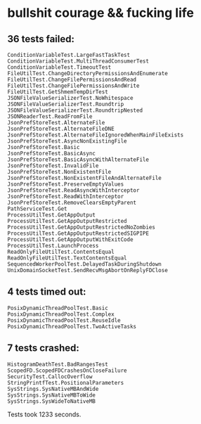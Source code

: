 # bullshit courage && fucking life



36 tests failed:
---

    ConditionVariableTest.LargeFastTaskTest
    ConditionVariableTest.MultiThreadConsumerTest
    ConditionVariableTest.TimeoutTest
    FileUtilTest.ChangeDirectoryPermissionsAndEnumerate
    FileUtilTest.ChangeFilePermissionsAndRead
    FileUtilTest.ChangeFilePermissionsAndWrite
    FileUtilTest.GetShmemTempDirTest
    JSONFileValueSerializerTest.NoWhitespace
    JSONFileValueSerializerTest.Roundtrip
    JSONFileValueSerializerTest.RoundtripNested
    JSONReaderTest.ReadFromFile
    JsonPrefStoreTest.AlternateFile
    JsonPrefStoreTest.AlternateFileDNE
    JsonPrefStoreTest.AlternateFileIgnoredWhenMainFileExists
    JsonPrefStoreTest.AsyncNonExistingFile
    JsonPrefStoreTest.Basic
    JsonPrefStoreTest.BasicAsync
    JsonPrefStoreTest.BasicAsyncWithAlternateFile
    JsonPrefStoreTest.InvalidFile
    JsonPrefStoreTest.NonExistentFile
    JsonPrefStoreTest.NonExistentFileAndAlternateFile
    JsonPrefStoreTest.PreserveEmptyValues
    JsonPrefStoreTest.ReadAsyncWithInterceptor
    JsonPrefStoreTest.ReadWithInterceptor
    JsonPrefStoreTest.RemoveClearsEmptyParent
    PathServiceTest.Get
    ProcessUtilTest.GetAppOutput
    ProcessUtilTest.GetAppOutputRestricted
    ProcessUtilTest.GetAppOutputRestrictedNoZombies
    ProcessUtilTest.GetAppOutputRestrictedSIGPIPE
    ProcessUtilTest.GetAppOutputWithExitCode
    ProcessUtilTest.LaunchProcess
    ReadOnlyFileUtilTest.ContentsEqual
    ReadOnlyFileUtilTest.TextContentsEqual
    SequencedWorkerPoolTest.DelayedTaskDuringShutdown
    UnixDomainSocketTest.SendRecvMsgAbortOnReplyFDClose
4 tests timed out:
---

    PosixDynamicThreadPoolTest.Basic
    PosixDynamicThreadPoolTest.Complex
    PosixDynamicThreadPoolTest.ReuseIdle
    PosixDynamicThreadPoolTest.TwoActiveTasks
7 tests crashed:
---

    HistogramDeathTest.BadRangesTest
    ScopedFD.ScopedFDCrashesOnCloseFailure
    SecurityTest.CallocOverflow
    StringPrintfTest.PositionalParameters
    SysStrings.SysNativeMBAndWide
    SysStrings.SysNativeMBToWide
    SysStrings.SysWideToNativeMB
Tests took 1233 seconds.
